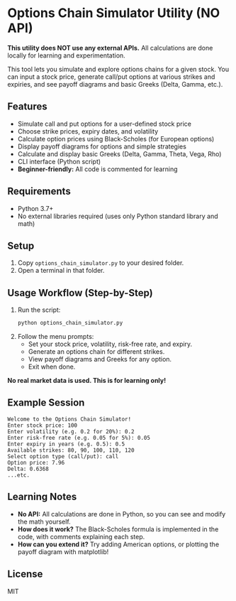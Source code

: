 # Options Chain Simulator Utility (NO API)

**This utility does NOT use any external APIs.** All calculations are done locally for learning and experimentation.

This tool lets you simulate and explore options chains for a given stock. You can input a stock price, generate call/put options at various strikes and expiries, and see payoff diagrams and basic Greeks (Delta, Gamma, etc.).

## Features
- Simulate call and put options for a user-defined stock price
- Choose strike prices, expiry dates, and volatility
- Calculate option prices using Black-Scholes (for European options)
- Display payoff diagrams for options and simple strategies
- Calculate and display basic Greeks (Delta, Gamma, Theta, Vega, Rho)
- CLI interface (Python script)
- **Beginner-friendly:** All code is commented for learning

## Requirements
- Python 3.7+
- No external libraries required (uses only Python standard library and math)

## Setup
1. Copy `options_chain_simulator.py` to your desired folder.
2. Open a terminal in that folder.

## Usage Workflow (Step-by-Step)
1. Run the script:
   ```sh
   python options_chain_simulator.py
   ```
2. Follow the menu prompts:
   - Set your stock price, volatility, risk-free rate, and expiry.
   - Generate an options chain for different strikes.
   - View payoff diagrams and Greeks for any option.
   - Exit when done.

**No real market data is used. This is for learning only!**

## Example Session
```
Welcome to the Options Chain Simulator!
Enter stock price: 100
Enter volatility (e.g. 0.2 for 20%): 0.2
Enter risk-free rate (e.g. 0.05 for 5%): 0.05
Enter expiry in years (e.g. 0.5): 0.5
Available strikes: 80, 90, 100, 110, 120
Select option type (call/put): call
Option price: 7.96
Delta: 0.6368
...etc.
```

## Learning Notes
- **No API:** All calculations are done in Python, so you can see and modify the math yourself.
- **How does it work?** The Black-Scholes formula is implemented in the code, with comments explaining each step.
- **How can you extend it?** Try adding American options, or plotting the payoff diagram with matplotlib!

## License
MIT
